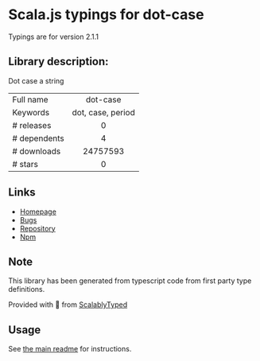 
# Scala.js typings for dot-case

Typings are for version 2.1.1

## Library description:
Dot case a string

|                    |                 |
| ------------------ | :-------------: |
| Full name          | dot-case |
| Keywords           | dot, case, period |
| # releases         | 0 |
| # dependents       | 4 |
| # downloads        | 24757593 |
| # stars            | 0 |

## Links
- [Homepage](https://github.com/blakeembrey/dot-case)
- [Bugs](https://github.com/blakeembrey/dot-case/issues)
- [Repository](https://github.com/blakeembrey/dot-case)
- [Npm](https://www.npmjs.com/package/dot-case)
    


## Note
This library has been generated from typescript code from first party type definitions.

Provided with :purple_heart: from [ScalablyTyped](https://github.com/oyvindberg/ScalablyTyped)

## Usage
See [the main readme](../../readme.md) for instructions.


